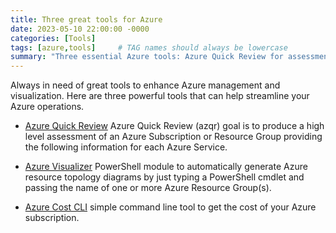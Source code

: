 ```yaml
---
title: Three great tools for Azure
date: 2023-05-10 22:00:00 -0000
categories: [Tools]
tags: [azure,tools]     # TAG names should always be lowercase
summary: "Three essential Azure tools: Azure Quick Review for assessments, Azure Visualizer for topology diagrams, and Azure Cost CLI for cost management."
---
```


Always in need of great tools to enhance Azure management and visualization. Here are three powerful tools that can help streamline your Azure operations.

<!--more--> 


* [Azure Quick Review](https://github.com/Azure/azqr)
  Azure Quick Review (azqr) goal is to produce a high level assessment of an Azure Subscription or Resource Group providing the following information for each Azure Service.
  
* [Azure Visualizer](https://github.com/PrateekKumarSingh/AzViz)
  PowerShell module to automatically generate Azure resource topology diagrams by just typing a PowerShell cmdlet and passing the name of one or more Azure Resource Group(s).
  
* [Azure Cost CLI](https://github.com/mivano/azure-cost-cli)
  simple command line tool to get the cost of your Azure subscription.